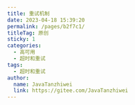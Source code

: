 ```yaml
---
title: 重试机制
date: 2023-04-18 15:39:20
permalink: /pages/b2f7c1/
titleTag: 原创
sticky: 1
categories:
  - 高可用
  - 超时和重试
tags:
  - 超时和重试
author: 
  name: JavaTanzhiwei
  link: https://gitee.com/JavaTanzhiwei
---
```

